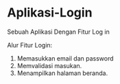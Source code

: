 # Aplikasi-Login
Sebuah Aplikasi Dengan Fitur Log in

Alur Fitur Login:
1. Memasukkan email dan password
2. Memvalidasi masukan.
3. Menampilkan halaman beranda.

